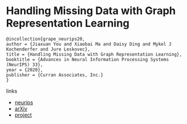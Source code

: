 # Handling Missing Data with Graph Representation Learning

```
@incollection{grape_neurips20,
author = {Jiaxuan You and Xiaobai Ma and Daisy Ding and Mykel J Kochenderfer and Jure Leskovec},
title = {Handling Missing Data with Graph Representation Learning},
booktitle = {Advances in Neural Information Processing Systems (NeurIPS) 33},
year = {2020},
publisher = {Curran Associates, Inc.}
}
```

links
- [neurips](https://nips.cc/Conferences/2020/ScheduleMultitrack?event=18012)
- [arXiv](https://arxiv.org/abs/2010.16418)
- [project](http://snap.stanford.edu/grape/)
